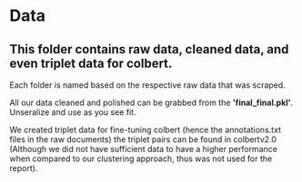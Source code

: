 # Data

## This folder contains raw data, cleaned data, and even triplet data for colbert.

Each folder is named based on the respective raw data that was scraped.

All our data cleaned and polished can be grabbed from the **'final_final.pkl'**. Unseralize and use as you see fit. 

We created triplet data for fine-tuning colbert (hence the annotations.txt files in the raw documents) the triplet pairs can be found in colbertv2.0 (Although we did not have sufficient data to have a higher performance when compared to our clustering approach, thus was not used for the report).
